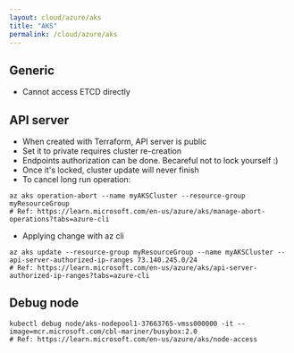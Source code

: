 ```yaml
---
layout: cloud/azure/aks
title: "AKS"
permalink: /cloud/azure/aks
---
```


## Generic
* Cannot access ETCD directly

## API server
* When created with Terraform, API server is public
* Set it to private requires cluster re-creation
* Endpoints authorization can be done. Becareful not to lock yourself :)
* Once it's locked, cluster update will never finish
* To cancel long run operation:
```
az aks operation-abort --name myAKSCluster --resource-group myResourceGroup
# Ref: https://learn.microsoft.com/en-us/azure/aks/manage-abort-operations?tabs=azure-cli
```
* Applying change with az cli
```
az aks update --resource-group myResourceGroup --name myAKSCluster --api-server-authorized-ip-ranges 73.140.245.0/24
# Ref: https://learn.microsoft.com/en-us/azure/aks/api-server-authorized-ip-ranges?tabs=azure-cli
```

## Debug node
```
kubectl debug node/aks-nodepool1-37663765-vmss000000 -it --image=mcr.microsoft.com/cbl-mariner/busybox:2.0
# Ref: https://learn.microsoft.com/en-us/azure/aks/node-access
```